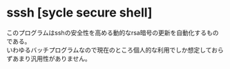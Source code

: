 # sssh [sycle secure shell]
  
このプログラムはsshの安全性を高める動的なrsa暗号の更新を自動化するものである。  
いわゆるバッチプログラムなので現在のところ個人的な利用でしか想定しておらずあまり汎用性がありません。
